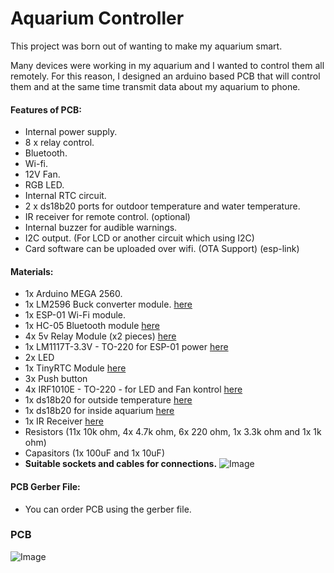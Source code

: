 # Aquarium Controller
 This project was born out of wanting to make my aquarium smart.

Many devices were working in my aquarium and I wanted to control them all remotely. For this reason, I designed an arduino based PCB that will control them and at the same time transmit data about my aquarium to phone.

#### Features of PCB:
- Internal power supply.
- 8 x relay control.
- Bluetooth.
- Wi-fi.
- 12V Fan.
- RGB LED.
- Internal RTC circuit.
- 2 x ds18b20 ports for outdoor temperature and water temperature.
- IR receiver for remote control. (optional)
- Internal buzzer for audible warnings.
- I2C output. (For LCD or another circuit which using I2C)
- Card software can be uploaded over wifi. (OTA Support) (esp-link)



#### Materials:
- 1x Arduino MEGA 2560.	
- 1x LM2596 Buck converter module. [here](https://www.amazon.com/Adjustable-Converter-1-5-35v-Efficiency-Regulator/dp/B07QKHR6PY/ref=sr_1_3?dchild=1&keywords=LM2596&qid=1612530712&sr=8-3)
- 1x ESP-01 Wi-Fi module.
- 1x HC-05 Bluetooth module [here](https://www.amazon.com/HiLetgo-Bluetooth-Transceiver-Integrated-Communication/dp/B07VL725T8/ref=sr_1_2?dchild=1&keywords=hc05&qid=1612538199&sr=8-2)
- 4x 5v Relay Module (x2 pieces) [here](https://www.amazon.com/JBtek-Channel-Module-Arduino-Raspberry/dp/B00KTEN3TM/ref=sr_1_3?dchild=1&keywords=4+channel+relay+module&qid=1612532646&sr=8-3)
- 1x LM1117T-3.3V - TO-220 for ESP-01 power [here](https://www.amazon.com/Bridgold-LM1117T-3-3V-Dropout-Positive-Regulator/dp/B08C7VSCC5/ref=sr_1_2?dchild=1&keywords=LM1117&qid=1612533033&sr=8-2)
- 2x LED
- 1x TinyRTC Module [here](https://www.amazon.com/Ximimark-DS1307-AT24C32-Module-Arduino/dp/B07TVMVDDP/ref=sr_1_3?crid=3DNAK0EK2HA4J&dchild=1&keywords=tinyrtc&qid=1612533151&sprefix=tinyrt%2Caps%2C284&sr=8-3)
- 3x Push button 
- 4x IRF1010E - TO-220 - for LED and Fan kontrol [here](https://www.amazon.com/Calvas-original-IRF1010E-IRF1010EPBF-channel/dp/B07W5TX5FM/ref=sr_1_1?dchild=1&keywords=%C4%B1rf1010e&qid=1612533351&sr=8-1)
- 1x ds18b20 for outside temperature [here](https://www.amazon.com/DS18B20-Temperature-Raspberry-Separate-Antistatic/dp/B07STT9H74/ref=sr_1_5?dchild=1&keywords=ds18b20&qid=1612533528&sr=8-5)
- 1x ds18b20 for inside aquarium [here](https://www.amazon.com/DS18B20-Temperature-Waterproof-Stainless-Raspberry/dp/B087JQ6MCP/ref=sr_1_4?dchild=1&keywords=ds18b20&qid=1612533584&sr=8-4)
- 1x IR Receiver [here](https://www.amazon.com/Gikfun-Infrared-Emission-Receiver-Arduino/dp/B06XYNDRGF/ref=sr_1_3?crid=38JTZSPJBZ5N&dchild=1&keywords=ir+receiver+sensor&qid=1612533640&sprefix=ir+receiver+se%2Caps%2C302&sr=8-3)
- Resistors (11x 10k ohm, 4x 4.7k ohm, 6x 220 ohm, 1x 3.3k ohm and 1x 1k ohm)
- Capasitors (1x 100uF and 1x 10uF)
- **Suitable sockets and cables for connections.**
  ![Image](https://github.com/AlierenSafi/AquariumController/blob/main/Gerber%20File/List.PNG)

#### PCB Gerber File:
- You can order PCB using the gerber file.

### **PCB**

![Image](https://github.com/AlierenSafi/AquariumController/blob/main/Gerber%20File/pcb.PNG)
